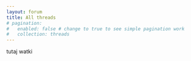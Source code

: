 ```yaml
---
layout: forum
title: All threads
# pagination: 
#   enabled: false # change to true to see simple pagination work
#   collection: threads
---
```


tutaj watki